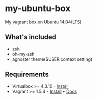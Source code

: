 my-ubuntu-box
===
My vagrant box on Ubuntu 14.04(LTS)


What's included
---
* zsh
* oh-my-zsh
* agnoster theme($USER context setting)


Requirements
---
* Virtualbox >= 4.3.10 - [Install](https://www.virtualbox.org/wiki/Downloads)
* Vagrant >= 1.5.4 - [Install](http://www.vagrantup.com/downloads.html) • [Docs](https://docs.vagrantup.com/v2/)
